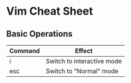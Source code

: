 # Vim Cheat Sheet

## Basic Operations

| Command | Effect               |
|---------|----------------------|
| i | Switch to interactive mode |
| esc | Switch to "Normal" mode  |

